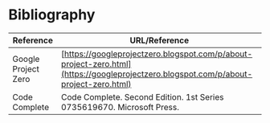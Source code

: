 # Bibliography

| Reference | URL/Reference |
| -- | -- |
|Google Project Zero <a name="GPZ"></a> | [https://googleprojectzero.blogspot.com/p/about-project-zero.html](https://googleprojectzero.blogspot.com/p/about-project-zero.html) |
|Code Complete <a name="codecomplete2"></a> | Code Complete. Second Edition. 1st Series 0735619670. Microsoft Press. |
